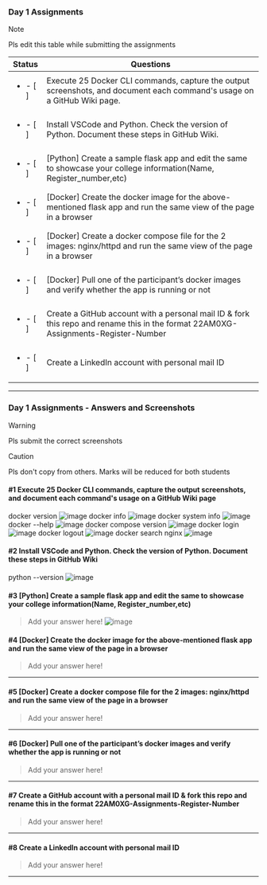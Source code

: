 ### Day 1 Assignments

> [!NOTE]
> Pls edit this table while submitting the assignments

| Status         | Questions     | 
|----------------|---------------|
| <ul><li>- [ ] </li></ul> | Execute 25 Docker CLI commands, capture the output screenshots, and document each command's usage on a GitHub Wiki page. |
| <ul><li>- [ ] </li></ul> | Install VSCode and Python. Check the version of Python. Document these steps in GitHub Wiki. |
| <ul><li>- [ ] </li></ul> | [Python] Create a sample flask app and edit the same to showcase your college information(Name, Register_number,etc) |
| <ul><li>- [ ] </li></ul> | [Docker] Create the docker image for the above-mentioned flask app and run the same view of the page in a browser |
| <ul><li>- [ ] </li></ul> | [Docker] Create a docker compose file for the 2 images: nginx/httpd and run the same view of the page in a browser |
| <ul><li>- [ ] </li></ul> | [Docker] Pull one of the participant’s docker images and verify whether the app is running or not  |
| <ul><li>- [ ] </li></ul> | Create a GitHub account with a personal mail ID & fork this repo and rename this in the format 22AM0XG-Assignments-Register-Number  |
| <ul><li>- [ ] </li></ul> | Create a LinkedIn account with personal mail ID  |

***

### Day 1 Assignments - Answers and Screenshots

> [!WARNING]
> Pls submit the correct screenshots

> [!CAUTION]
> Pls don't copy from others. Marks will be reduced for both students

#### #1 Execute 25 Docker CLI commands, capture the output screenshots, and document each command's usage on a GitHub Wiki page
docker version
![image](https://github.com/user-attachments/assets/13d169f6-4c63-4d16-9193-2eb00c74d16d)
docker info
![image](https://github.com/user-attachments/assets/552a3f08-9436-4f30-9224-d55db769ca6d)
docker system info
![image](https://github.com/user-attachments/assets/34a6fb57-5539-4951-a9d4-cd7958230830)
docker --help
![image](https://github.com/user-attachments/assets/c1961fc9-6048-4c66-96ff-25eee248fc88)
docker compose version
![image](https://github.com/user-attachments/assets/2153dc28-5b00-47e6-8c71-4dd8327f8a67)
docker login
![image](https://github.com/user-attachments/assets/3d1c712b-bc36-45c5-91b7-7fdf961da4da)
docker logout
![image](https://github.com/user-attachments/assets/bc0378d0-75b2-4f33-8e48-74d7676c4dac)
docker search nginx
![image](https://github.com/user-attachments/assets/aa81834f-d23d-4e37-b739-e4eba4fd04ed)





#### #2 Install VSCode and Python. Check the version of Python. Document these steps in GitHub Wiki
python --version
![image](https://github.com/user-attachments/assets/1a06098d-1b70-4ec3-92be-13edd152fcdb)

#### #3 [Python] Create a sample flask app and edit the same to showcase your college information(Name, Register_number,etc)
> Add your answer here!
![image](https://github.com/user-attachments/assets/fd2108a2-2d3d-4962-9679-a4c6e342af02)


#### #4 [Docker] Create the docker image for the above-mentioned flask app and run the same view of the page in a browser
> Add your answer here!

***

#### #5 [Docker] Create a docker compose file for the 2 images: nginx/httpd and run the same view of the page in a browser
> Add your answer here!

***

#### #6 [Docker] Pull one of the participant’s docker images and verify whether the app is running or not
> Add your answer here!

***

#### #7 Create a GitHub account with a personal mail ID & fork this repo and rename this in the format 22AM0XG-Assignments-Register-Number
> Add your answer here!

***

#### #8 Create a LinkedIn account with personal mail ID
> Add your answer here!

***
